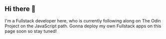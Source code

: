 ## Hi there 👋

I'm a Fullstack developer here, who is currently following along on The Odin Project on the JavaScript path. Gonna deploy my own Fullstack apps on this page soon so stay tuned!


